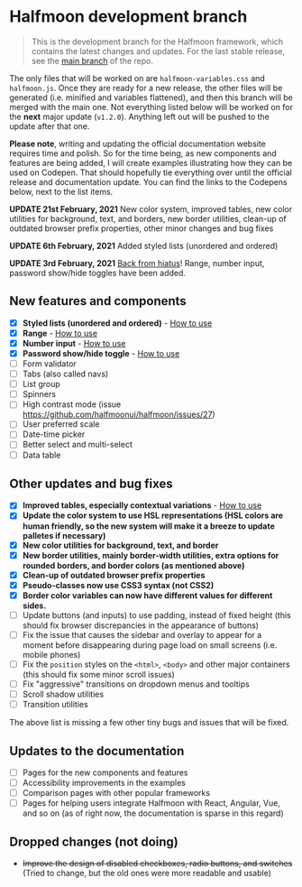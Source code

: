 # Halfmoon development branch

> This is the development branch for the Halfmoon framework, which contains the latest changes and updates. For the last stable release, see the [main branch](https://github.com/halfmoonui/halfmoon/) of the repo.

The only files that will be worked on are `halfmoon-variables.css` and `halfmoon.js`. Once they are ready for a new release, the other files will be generated (i.e. minified and variables flattened), and then this branch will be merged with the main one. Not everything listed below will be worked on for the **next** major update (`v1.2.0`). Anything left out will be pushed to the update after that one.

**Please note**, writing and updating the official documentation website requires time and polish. So for the time being, as new components and features are being added, I will create examples illustrating how they can be used on Codepen. That should hopefully tie everything over until the official release and documentation update. You can find the links to the Codepens below, next to the list items.

**UPDATE 21st February, 2021** New color system, improved tables, new color utilities for background, text, and borders, new border utilities, clean-up of outdated browser prefix properties, other minor changes and bug fixes

**UPDATE 6th February, 2021** Added styled lists (unordered and ordered)

**UPDATE 3rd February, 2021** [Back from hiatus](https://gist.github.com/halfmoonui/59b464241dfe760449476d9edde6f0b6)! Range, number input, password show/hide toggles have been added.

## New features and components

- [x] **Styled lists (unordered and ordered)** - [How to use](https://codepen.io/tahmid-hm-dev/pen/bGBpqVg)
- [x] **Range** - [How to use](https://codepen.io/tahmid-hm-dev/pen/VwmLOxE)
- [x] **Number input** - [How to use](https://codepen.io/tahmid-hm-dev/pen/ExNjzQw)
- [x] **Password show/hide toggle** - [How to use](https://codepen.io/tahmid-hm-dev/pen/XWNbwEa)
- [ ] Form validator
- [ ] Tabs (also called navs)
- [ ] List group
- [ ] Spinners
- [ ] High contrast mode (issue https://github.com/halfmoonui/halfmoon/issues/27)
- [ ] User preferred scale
- [ ] Date-time picker
- [ ] Better select and multi-select
- [ ] Data table

## Other updates and bug fixes

- [x] **Improved tables, especially contextual variations** - [How to use](https://codepen.io/tahmid-hm-dev/pen/poNrQRN)
- [x] **Update the color system to use HSL representations (HSL colors are human friendly, so the new system will make it a breeze to update palletes if necessary)**
- [x] **New color utilities for background, text, and border**
- [x] **New border utilities, mainly border-width utilities, extra options for rounded borders, and border colors (as mentioned above)**
- [x] **Clean-up of outdated browser prefix properties**
- [x] **Pseudo-classes now use CSS3 syntax (not CSS2)**
- [x] **Border color variables can now have different values for different sides.**
- [ ] Update buttons (and inputs) to use padding, instead of fixed height (this should fix browser discrepancies in the appearance of buttons)
- [ ] Fix the issue that causes the sidebar and overlay to appear for a moment before disappearing during page load on small screens (i.e. mobile phones)
- [ ] Fix the `position` styles on the `<html>`, `<body>` and other major containers (this should fix some minor scroll issues)
- [ ] Fix "aggressive" transitions on dropdown menus and tooltips
- [ ] Scroll shadow utilities
- [ ] Transition utilities

The above list is missing a few other tiny bugs and issues that will be fixed.

## Updates to the documentation

- [ ] Pages for the new components and features
- [ ] Accessibility improvements in the examples
- [ ] Comparison pages with other popular frameworks
- [ ] Pages for helping users integrate Halfmoon with React, Angular, Vue, and so on (as of right now, the documentation is sparse in this regard)

## Dropped changes (not doing)

- ~~Improve the design of disabled checkboxes, radio buttons, and switches~~ (Tried to change, but the old ones were more readable and usable)
